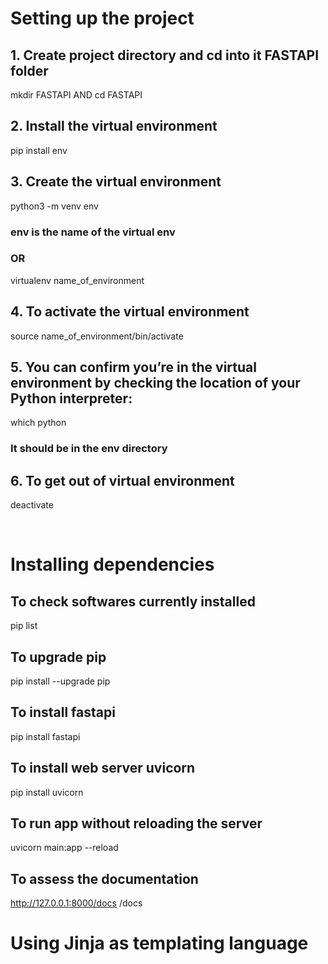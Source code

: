# Setting up the project 

## 1. Create project directory and cd into it FASTAPI folder 
mkdir FASTAPI AND cd FASTAPI 

## 2. Install the virtual environment 
pip install env

## 3. Create the virtual environment 
python3 -m venv env
### env is the name of the virtual env
### OR 
virtualenv name_of_environment 

## 4. To activate the virtual environment 
source name_of_environment/bin/activate 

## 5. You can confirm you’re in the virtual environment by checking the location of your Python interpreter:
which python
### It should be in the env directory

## 6. To get out of virtual environment 
deactivate

<br/>

# Installing dependencies 

## To check softwares currently installed 
pip list

## To upgrade pip
pip install --upgrade pip

## To install fastapi
pip install fastapi

## To install web server uvicorn 
pip install uvicorn  

## To run app without reloading the server 
uvicorn main:app --reload

## To assess the documentation
http://127.0.0.1:8000/docs 
/docs



# Using Jinja as templating language